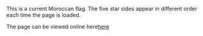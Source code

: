 This is a current Moroccan flag. The five star sides appear in different order each time the page is loaded.

The page can be viewed online here<a href="http://htmlpreview.github.io/?https://github.com/MohamedElAlouani/moroccanflag/blob/gh-pages/index.html">here</a>
